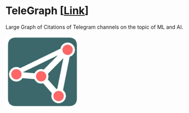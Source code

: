 # TeleGraph [[Link](https://ivantipow.github.io/TeleGraph/)]

Large Graph of Citations of Telegram channels on the topic of ML and AI.

<img src="https://github.com/ivantipow/TeleGraph/blob/main/logo.jpg" width="200" height="200">

